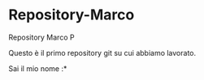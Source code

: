 # Repository-Marco
 Repository Marco P

Questo è il primo repository git su cui abbiamo lavorato.

Sai il mio nome :*